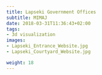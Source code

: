 ```yaml
---
title: Lapseki Government Offices
subtitle: MIMAJ
date: 2018-03-31T11:36:43+02:00
tags:
- 3d visualization
images:
- Lapseki_Entrance_Website.jpg
- Lapseki_Courtyard_Website.jpg

weight: 18
---
```



